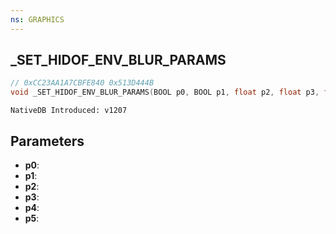 ```yaml
---
ns: GRAPHICS
---
```

## _SET_HIDOF_ENV_BLUR_PARAMS

```c
// 0xCC23AA1A7CBFE840 0x513D444B
void _SET_HIDOF_ENV_BLUR_PARAMS(BOOL p0, BOOL p1, float p2, float p3, float p4, float p5);
```

```
NativeDB Introduced: v1207
```

## Parameters
* **p0**:
* **p1**:
* **p2**:
* **p3**:
* **p4**:
* **p5**:
